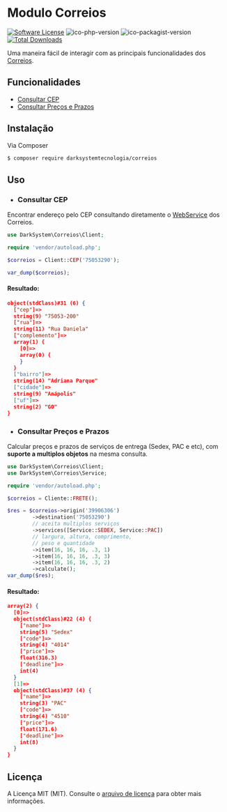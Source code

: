# Modulo Correios 

[![Software License][ico-license]](LICENSE.md)
![ico-php-version]
![ico-packagist-version]
[![Total Downloads][ico-downloads]][link-downloads]


Uma maneira fácil de interagir com as principais funcionalidades dos [Correios](https://www.correios.com.br).

## Funcionalidades

- [Consultar CEP](#consultar-cep)
- [Consultar Preços e Prazos](#consultar-preços-e-prazos)

## Instalação

Via Composer

``` bash
$ composer require darksystemtecnologia/correios
```

## Uso

- ### Consultar CEP

Encontrar endereço pelo CEP consultando diretamente o [WebService][correios-sigep] dos Correios.

``` php
use DarkSystem\Correios\Client;

require 'vendor/autoload.php';

$correios = Client::CEP('75053290');

var_dump($correios);
```

#### Resultado:

```json
object(stdClass)#31 (6) {
  ["cep"]=>
  string(9) "75053-200"
  ["rua"]=>
  string(11) "Rua Daniela"
  ["complemento"]=>
  array(1) {
    [0]=>
    array(0) {
    }
  }
  ["bairro"]=>
  string(14) "Adriana Parque"
  ["cidade"]=>
  string(9) "Anápolis"
  ["uf"]=>
  string(2) "GO"
}
```

- ### Consultar Preços e Prazos

Calcular preços e prazos de serviços de entrega (Sedex, PAC e etc), com **suporte a multiplos objetos** na mesma consulta.

``` php
use DarkSystem\Correios\Client;
use DarkSystem\Correios\Service;

require 'vendor/autoload.php';

$correios = Cliente::FRETE();

$res = $correios->origin('39906306')
        ->destination('75053290')
        // aceita multiplos serviços
        ->services([Service::SEDEX, Service::PAC])
        // largura, altura, comprimento, 
        // peso e quantidade
        ->item(16, 16, 16, .3, 1) 
        ->item(16, 16, 16, .3, 3)
        ->item(16, 16, 16, .3, 2)
        ->calculate();
var_dump($res);
```

#### Resultado:

``` json
array(2) {
  [0]=>
  object(stdClass)#22 (4) {
    ["name"]=>
    string(5) "Sedex"
    ["code"]=>
    string(4) "4014"
    ["price"]=>
    float(316.3)
    ["deadline"]=>
    int(4)
  }
  [1]=>
  object(stdClass)#37 (4) {
    ["name"]=>
    string(3) "PAC"
    ["code"]=>
    string(4) "4510"
    ["price"]=>
    float(171.6)
    ["deadline"]=>
    int(8)
  }
}
```

## Licença

A Licença MIT (MIT). Consulte o [arquivo de licença](LICENSE) para obter mais informações.

[ico-license]: https://img.shields.io/badge/license-MIT-brightgreen.svg?style=flat-square
[ico-php-version]: https://img.shields.io/packagist/dependency-v/darksystemtecnologia/correios/php?style=flat-square
[ico-downloads]: https://img.shields.io/packagist/dt/darksystemtecnologia/correios?style=flat-square
[ico-packagist-version]: https://img.shields.io/packagist/v/darksystemtecnologia/correios?style=flat-square

[correios-sigep]: https://apps.correios.com.br/SigepMasterJPA/AtendeClienteService/AtendeCliente?wsdl
[link-downloads]: https://packagist.org/packages/darksystemtecnologia/correios
